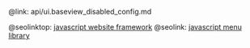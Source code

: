 @link: api/ui.baseview_disabled_config.md

@seolinktop: [javascript website framework](https://webix.com)
@seolink: [javascript menu library](https://webix.com/widget/menu/)